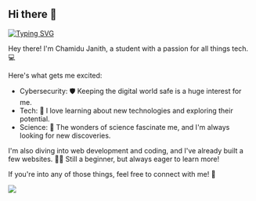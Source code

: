 ## Hi there 👋

[![Typing SVG](https://readme-typing-svg.herokuapp.com?font=Fira+Code&weight=500&duration=4000&pause=1000&center=true&vCenter=true&random=false&width=435&lines=Hellow%2C+I'm+Chamidu+Janith)](https://git.io/typing-svg)

Hey there! I'm Chamidu Janith, a student with a passion for all things tech. 💻  

Here's what gets me excited:

* Cybersecurity:  🛡️ Keeping the digital world safe is a huge interest for me. 
* Tech:  🧠 I love learning about new technologies and exploring their potential. 
* Science:  🧪  The wonders of science fascinate me, and I'm always looking for new discoveries. 

I'm also diving into web development and coding, and I've already built a few websites.  👨‍💻  Still a beginner, but always eager to learn more! 

If you're into any of those things, feel free to connect with me!  🤝

![](https://komarev.com/ghpvc/?username=your-c-janith&style=flat-square)
